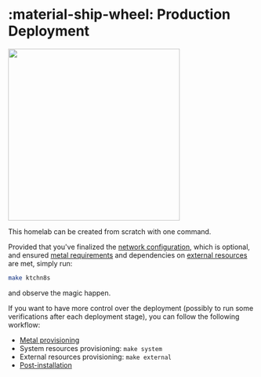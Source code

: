 # :material-ship-wheel: Production Deployment

<div class="banner-image-wrapper">
  <img class="banner-image" src="https://images-wixmp-ed30a86b8c4ca887773594c2.wixmp.com/f/51bad5a5-a63e-4bbf-9937-6b5b78416457/db0rp3n-8742c1ce-eaf8-434a-a42b-370d816b6b77.jpg/v1/fill/w_1024,h_512,q_75,strp/viking_raid_by_allrichart_db0rp3n-fullview.jpg?token=eyJ0eXAiOiJKV1QiLCJhbGciOiJIUzI1NiJ9.eyJzdWIiOiJ1cm46YXBwOjdlMGQxODg5ODIyNjQzNzNhNWYwZDQxNWVhMGQyNmUwIiwiaXNzIjoidXJuOmFwcDo3ZTBkMTg4OTgyMjY0MzczYTVmMGQ0MTVlYTBkMjZlMCIsIm9iaiI6W1t7ImhlaWdodCI6Ijw9NTEyIiwicGF0aCI6IlwvZlwvNTFiYWQ1YTUtYTYzZS00YmJmLTk5MzctNmI1Yjc4NDE2NDU3XC9kYjBycDNuLTg3NDJjMWNlLWVhZjgtNDM0YS1hNDJiLTM3MGQ4MTZiNmI3Ny5qcGciLCJ3aWR0aCI6Ijw9MTAyNCJ9XV0sImF1ZCI6WyJ1cm46c2VydmljZTppbWFnZS5vcGVyYXRpb25zIl19.3bmnWj_dffrhJrNTE8nls1byhTAjoYhAPfJ2nAo12j4" style="object-position: 0% 73%; height: 350px;">
</div>

This homelab can be created from scratch with one command.

Provided that you've finalized the [network configuration](./network.md), which is optional, and ensured [metal requirements](./metal.md#pre-requisites) and dependencies on [external resources](./external.md) are met, simply run:

```bash
make ktchn8s
```

and observe the magic happen.

If you want to have more control over the deployment (possibly to run some verifications after each deployment stage), you can follow the following workflow:

- [Metal provisioning](./metal.md)
- System resources provisioning: `make system`
- External resources provisioning: `make external`
- [Post-installation](../post_install.md)
